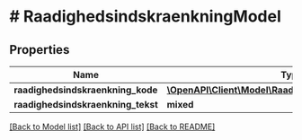 # # RaadighedsindskraenkningModel

## Properties

Name | Type | Description | Notes
------------ | ------------- | ------------- | -------------
**raadighedsindskraenkning_kode** | [**\OpenAPI\Client\Model\RaadighedsindskraenkningEnum**](RaadighedsindskraenkningEnum.md) |  |
**raadighedsindskraenkning_tekst** | **mixed** |  |

[[Back to Model list]](../../README.md#models) [[Back to API list]](../../README.md#endpoints) [[Back to README]](../../README.md)
